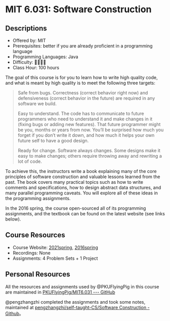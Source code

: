 # MIT 6.031: Software Construction

## Descriptions

- Offered by: MIT
- Prerequisites: better if you are already proficient in a programming language
- Programming Languages: Java
- Difficulty: 🌟🌟🌟🌟
- Class Hour: 100 hours

The goal of this course is for you to learn how to write high quality code, and what is meant by high quality is to meet the following three targets:

> Safe from bugs. Correctness (correct behavior right now) and defensiveness (correct behavior in the future) are required in any software we build.
>
> Easy to understand. The code has to communicate to future programmers who need to understand it and make changes in it (fixing bugs or adding new features). That future programmer might be you, months or years from now. You’ll be surprised how much you forget if you don’t write it down, and how much it helps your own future self to have a good design.
>
> Ready for change. Software always changes. Some designs make it easy to make changes; others require throwing away and rewriting a lot of code.

To achieve this, the instructors write a book explaining many of the core principles of software construction and valuable lessons learned from the past. The book covers many practical topics such as how to write comments and specifications, how to design abstract data structures, and many parallel programming caveats. You will explore all of these ideas in the programming assignments.

In the 2016 spring, the course open-sourced all of its programming assignments, and the textbook can be found on the latest website (see links below).

## Course Resources

- Course Website: [2021spring](http://web.mit.edu/6.031/www/sp21/), [2016spring](https://ocw.mit.edu/courses/electrical-engineering-and-computer-science/6-005-software-construction-spring-2016/)
- Recordings: None
- Assignments: 4 Problem Sets + 1 Project

## Personal Resources

All the resources and assignments used by @PKUFlyingPig in this course are maintained in [PKUFlyingPig/MIT6.031 --- GitHub](https://github.com/PKUFlyingPig/MIT6.031-software-construction)

@pengzhangzhi completed the assignments and took some notes, maintained at [pengzhangzhi/self-taught-CS/Software Construction - Github](https://github.com/pengzhangzhi/self-taught-CS/tree/main/Software%20Construction)。
